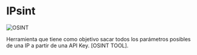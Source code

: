 # IPsint


![OSINT](https://user-images.githubusercontent.com/92258683/169717195-c6df837c-86d9-4c1d-9c0a-4cc2f61d2b08.jpg)


Herramienta que tiene como objetivo sacar todos los parámetros posibles de una IP a partir de una API Key. [OSINT TOOL].
